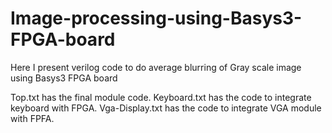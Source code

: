 # Image-processing-using-Basys3-FPGA-board
Here I present verilog code to do average blurring of Gray scale image using Basys3 FPGA board

Top.txt has the final module code. Keyboard.txt has the code to integrate keyboard with FPGA. Vga-Display.txt has the code to integrate VGA module with FPFA.
